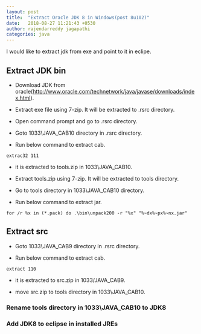 ```yaml
---
layout: post
title:  "Extract Oracle JDK 8 in Windows(post 8u102)"
date:   2018-08-27 11:21:43 +0530
author: rajendarreddy jagapathi
categories: java
---
```


I would like to extract jdk from exe and point to it in eclipe.

## Extract JDK bin

- Download JDK from oracle(http://www.oracle.com/technetwork/java/javase/downloads/index.html).

- Extract exe file using 7-zip. It will be extracted to .rsrc directory.  
    
- Open command prompt and go to .rsrc directory.

- Goto 1033\JAVA_CAB10 directory in .rsrc directory.

- Run below command to extract cab.

```
extrac32 111
```

- it is extracted to tools.zip in 1033\JAVA_CAB10.

- Extract tools.zip using 7-zip. It will be extracted to tools directory.

- Go to tools directory in 1033\JAVA_CAB10 directory.

- Run below command to extract jar.

```
for /r %x in (*.pack) do .\bin\unpack200 -r "%x" "%~dx%~px%~nx.jar"
```

## Extract src

- Goto 1033\JAVA_CAB9 directory in .rsrc directory.

- Run below command to extract cab.

```
extract 110
```
- it is extracted to src.zip in 1033/JAVA_CAB9.

- move src.zip to tools directory in 1033\JAVA_CAB10.

### Rename tools directory in 1033\JAVA_CAB10 to JDK8

### Add JDK8 to eclipse in installed JREs
